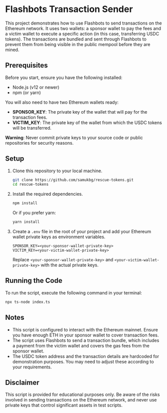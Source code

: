 
# Flashbots Transaction Sender

This project demonstrates how to use Flashbots to send transactions on the Ethereum network. It uses two wallets: a sponsor wallet to pay the fees and a victim wallet to execute a specific action (in this case, transferring USDC tokens). The transactions are bundled and sent through Flashbots to prevent them from being visible in the public mempool before they are mined.

## Prerequisites

Before you start, ensure you have the following installed:
- Node.js (v12 or newer)
- npm (or yarn)

You will also need to have two Ethereum wallets ready:
- **SPONSOR_KEY**: The private key of the wallet that will pay for the transaction fees.
- **VICTIM_KEY**: The private key of the wallet from which the USDC tokens will be transferred.

**Warning**: Never commit private keys to your source code or public repositories for security reasons.

## Setup

1. Clone this repository to your local machine.

   ```bash
   git clone https://github.com/samukbg/rescue-tokens.git
   cd rescue-tokens
   ```

2. Install the required dependencies.

   ```bash
   npm install
   ```

   Or if you prefer yarn:

   ```bash
   yarn install
   ```

3. Create a `.env` file in the root of your project and add your Ethereum wallet private keys as environment variables.

   ```
   SPONSOR_KEY=<your-sponsor-wallet-private-key>
   VICTIM_KEY=<your-victim-wallet-private-key>
   ```

   Replace `<your-sponsor-wallet-private-key>` and `<your-victim-wallet-private-key>` with the actual private keys.

## Running the Code

To run the script, execute the following command in your terminal:

```bash
npx ts-node index.ts
```

## Notes

- This script is configured to interact with the Ethereum mainnet. Ensure you have enough ETH in your sponsor wallet to cover transaction fees.
- The script uses Flashbots to send a transaction bundle, which includes a payment from the victim wallet and covers the gas fees from the sponsor wallet.
- The USDC token address and the transaction details are hardcoded for demonstration purposes. You may need to adjust these according to your requirements.

## Disclaimer

This script is provided for educational purposes only. Be aware of the risks involved in sending transactions on the Ethereum network, and never use private keys that control significant assets in test scripts.
